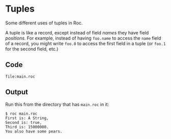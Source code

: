 # Tuples

Some different uses of tuples in Roc.

A tuple is like a record, except instead of field _names_ they have field _positions_.
For example, instead of having `foo.name` to access the `name` field of a record,
you might write `foo.0` to access the first field in a tuple (or `foo.1` for the second
field, etc.)


## Code
```roc
file:main.roc
```

## Output

Run this from the directory that has `main.roc` in it:

```
$ roc main.roc
First is: A String,
Second is: true,
Third is: 15000000.
You also have some pears.
```
